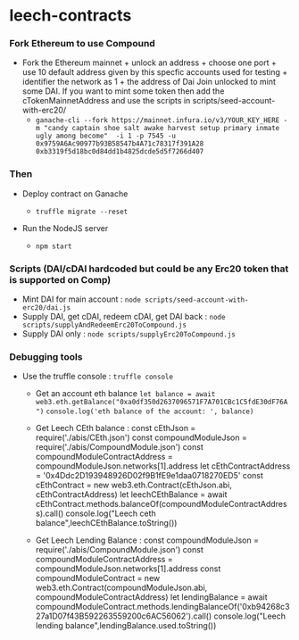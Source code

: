 # leech-contracts
### Fork Ethereum to use Compound

- Fork the Ethereum mainnet + unlock an address + choose one port + use 10 default address given by this specfic accounts used for testing + identifier the network as 1 + the address of Dai Join unlocked to mint some DAI. If you want to mint some token then add the cTokenMainnetAddress and use the scripts in scripts/seed-account-with-erc20/
    - `ganache-cli --fork https://mainnet.infura.io/v3/YOUR_KEY_HERE -m "candy captain shoe salt awake harvest setup primary inmate ugly among become"  -i 1 -p 7545 -u 0x9759A6Ac90977b93B58547b4A71c78317f391A28 0xb3319f5d18bc0d84dd1b4825dcde5d5f7266d407`

### Then

- Deploy contract on Ganache
    - `truffle migrate --reset`

- Run the NodeJS server
    - `npm start`


### Scripts (DAI/cDAI hardcoded but could be any Erc20 token that is supported on Comp)

- Mint DAI for main account : `node scripts/seed-account-with-erc20/dai.js `
- Supply DAI, get cDAI, redeem cDAI, get DAI back : `node scripts/supplyAndRedeemErc20ToCompound.js`
- Supply DAI only : `node scripts/supplyErc20ToCompound.js`

### Debugging tools

- Use the truffle console : `truffle console`
    - Get an account eth balance 
        `let balance = await web3.eth.getBalance("0xa0df350d2637096571F7A701CBc1C5fdE30dF76A")` 
        `console.log('eth balance of the account: ', balance)`

    - Get Leech CEth balance : 
        const cEthJson = require('./abis/CEth.json')
        const compoundModuleJson = require('./abis/CompoundModule.json')
        const compoundModuleContractAddress = compoundModuleJson.networks[1].address
        let cEthContractAddress = '0x4Ddc2D193948926D02f9B1fE9e1daa0718270ED5'
        const cEthContract = new web3.eth.Contract(cEthJson.abi, cEthContractAddress)
        let leechCEthBalance = await cEthContract.methods.balanceOf(compoundModuleContractAddress).call()
        console.log("Leech ceth balance",leechCEthBalance.toString())
    - Get Leech Lending Balance : 
        const compoundModuleJson = require('./abis/CompoundModule.json')
        const compoundModuleContractAddress = compoundModuleJson.networks[1].address
        const compoundModuleContract = new web3.eth.Contract(compoundModuleJson.abi, compoundModuleContractAddress)
        let lendingBalance = await compoundModuleContract.methods.lendingBalanceOf('0xb94268c327a1D07f43B592263559200c6AC56062').call()
        console.log("Leech lending balance",lendingBalance.used.toString())